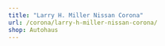 ```yaml
---
title: "Larry H. Miller Nissan Corona"
url: /corona/larry-h-miller-nissan-corona/
shop: Autohaus
---
```

